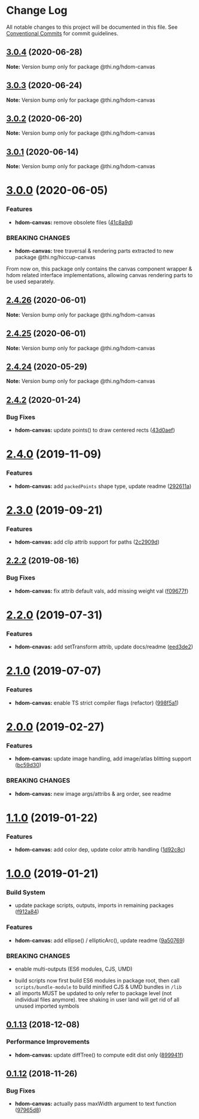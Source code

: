 # Change Log

All notable changes to this project will be documented in this file.
See [Conventional Commits](https://conventionalcommits.org) for commit guidelines.

## [3.0.4](https://github.com/thi-ng/umbrella/compare/@thi.ng/hdom-canvas@3.0.3...@thi.ng/hdom-canvas@3.0.4) (2020-06-28)

**Note:** Version bump only for package @thi.ng/hdom-canvas





## [3.0.3](https://github.com/thi-ng/umbrella/compare/@thi.ng/hdom-canvas@3.0.2...@thi.ng/hdom-canvas@3.0.3) (2020-06-24)

**Note:** Version bump only for package @thi.ng/hdom-canvas





## [3.0.2](https://github.com/thi-ng/umbrella/compare/@thi.ng/hdom-canvas@3.0.1...@thi.ng/hdom-canvas@3.0.2) (2020-06-20)

**Note:** Version bump only for package @thi.ng/hdom-canvas





## [3.0.1](https://github.com/thi-ng/umbrella/compare/@thi.ng/hdom-canvas@3.0.0...@thi.ng/hdom-canvas@3.0.1) (2020-06-14)

**Note:** Version bump only for package @thi.ng/hdom-canvas





# [3.0.0](https://github.com/thi-ng/umbrella/compare/@thi.ng/hdom-canvas@2.4.26...@thi.ng/hdom-canvas@3.0.0) (2020-06-05)


### Features

* **hdom-canvas:** remove obsolete files ([41c8a9d](https://github.com/thi-ng/umbrella/commit/41c8a9d696211b13bde358dae431f110ab7b4be5))


### BREAKING CHANGES

* **hdom-canvas:** tree traversal & rendering parts extracted to new
package @thi.ng/hiccup-canvas

From now on, this package only contains the canvas component wrapper & hdom related interface implementations, allowing canvas rendering parts to be used separately.





## [2.4.26](https://github.com/thi-ng/umbrella/compare/@thi.ng/hdom-canvas@2.4.25...@thi.ng/hdom-canvas@2.4.26) (2020-06-01)

**Note:** Version bump only for package @thi.ng/hdom-canvas





## [2.4.25](https://github.com/thi-ng/umbrella/compare/@thi.ng/hdom-canvas@2.4.24...@thi.ng/hdom-canvas@2.4.25) (2020-06-01)

**Note:** Version bump only for package @thi.ng/hdom-canvas





## [2.4.24](https://github.com/thi-ng/umbrella/compare/@thi.ng/hdom-canvas@2.4.23...@thi.ng/hdom-canvas@2.4.24) (2020-05-29)

**Note:** Version bump only for package @thi.ng/hdom-canvas





## [2.4.2](https://github.com/thi-ng/umbrella/compare/@thi.ng/hdom-canvas@2.4.1...@thi.ng/hdom-canvas@2.4.2) (2020-01-24)

### Bug Fixes

* **hdom-canvas:** update points() to draw centered rects ([43d0aef](https://github.com/thi-ng/umbrella/commit/43d0aef0db1e536fe9a13c757f05ce3b93fd0aba))

# [2.4.0](https://github.com/thi-ng/umbrella/compare/@thi.ng/hdom-canvas@2.3.1...@thi.ng/hdom-canvas@2.4.0) (2019-11-09)

### Features

* **hdom-canvas:** add `packedPoints` shape type, update readme ([292611a](https://github.com/thi-ng/umbrella/commit/292611a44d1a661dcad4c293863517cac3791f28))

# [2.3.0](https://github.com/thi-ng/umbrella/compare/@thi.ng/hdom-canvas@2.2.4...@thi.ng/hdom-canvas@2.3.0) (2019-09-21)

### Features

* **hdom-canvas:** add clip attrib support for paths ([2c2909d](https://github.com/thi-ng/umbrella/commit/2c2909d))

## [2.2.2](https://github.com/thi-ng/umbrella/compare/@thi.ng/hdom-canvas@2.2.1...@thi.ng/hdom-canvas@2.2.2) (2019-08-16)

### Bug Fixes

* **hdom-canvas:** fix attrib default vals, add missing weight val ([f09677f](https://github.com/thi-ng/umbrella/commit/f09677f))

# [2.2.0](https://github.com/thi-ng/umbrella/compare/@thi.ng/hdom-canvas@2.1.2...@thi.ng/hdom-canvas@2.2.0) (2019-07-31)

### Features

* **hdom-cnavas:** add setTransform attrib, update docs/readme ([eed3de2](https://github.com/thi-ng/umbrella/commit/eed3de2))

# [2.1.0](https://github.com/thi-ng/umbrella/compare/@thi.ng/hdom-canvas@2.0.18...@thi.ng/hdom-canvas@2.1.0) (2019-07-07)

### Features

* **hdom-canvas:** enable TS strict compiler flags (refactor) ([998f5a1](https://github.com/thi-ng/umbrella/commit/998f5a1))

# [2.0.0](https://github.com/thi-ng/umbrella/compare/@thi.ng/hdom-canvas@1.1.6...@thi.ng/hdom-canvas@2.0.0) (2019-02-27)

### Features

* **hdom-canvas:** update image handling, add image/atlas blitting support ([bc59d30](https://github.com/thi-ng/umbrella/commit/bc59d30))

### BREAKING CHANGES

* **hdom-canvas:** new image args/attribs & arg order, see readme

# [1.1.0](https://github.com/thi-ng/umbrella/compare/@thi.ng/hdom-canvas@1.0.1...@thi.ng/hdom-canvas@1.1.0) (2019-01-22)

### Features

* **hdom-canvas:** add color dep, update color attrib handling ([1d92c8c](https://github.com/thi-ng/umbrella/commit/1d92c8c))

# [1.0.0](https://github.com/thi-ng/umbrella/compare/@thi.ng/hdom-canvas@0.1.20...@thi.ng/hdom-canvas@1.0.0) (2019-01-21)

### Build System

* update package scripts, outputs, imports in remaining packages ([f912a84](https://github.com/thi-ng/umbrella/commit/f912a84))

### Features

* **hdom-canvas:** add ellipse() / ellipticArc(), update readme ([9a50769](https://github.com/thi-ng/umbrella/commit/9a50769))

### BREAKING CHANGES

* enable multi-outputs (ES6 modules, CJS, UMD)

- build scripts now first build ES6 modules in package root, then call
  `scripts/bundle-module` to build minified CJS & UMD bundles in `/lib`
- all imports MUST be updated to only refer to package level
  (not individual files anymore). tree shaking in user land will get rid of
  all unused imported symbols

## [0.1.13](https://github.com/thi-ng/umbrella/compare/@thi.ng/hdom-canvas@0.1.12...@thi.ng/hdom-canvas@0.1.13) (2018-12-08)

### Performance Improvements

* **hdom-canvas:** update diffTree() to compute edit dist only ([899941f](https://github.com/thi-ng/umbrella/commit/899941f))

## [0.1.12](https://github.com/thi-ng/umbrella/compare/@thi.ng/hdom-canvas@0.1.11...@thi.ng/hdom-canvas@0.1.12) (2018-11-26)

### Bug Fixes

* **hdom-canvas:** actually pass maxWidth argument to text function ([97965d8](https://github.com/thi-ng/umbrella/commit/97965d8))
